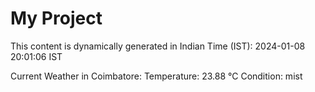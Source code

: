 # My Project

This content is dynamically generated in Indian Time (IST): 2024-01-08 20:01:06 IST


Current Weather in Coimbatore:
Temperature: 23.88 °C
Condition: mist
